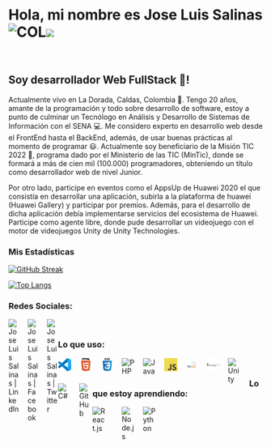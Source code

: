 # Hola, mi nombre es Jose Luis Salinas <img alig="right" alt="COL" width="22px" src="https://cdn-icons-png.flaticon.com/512/197/197575.png" style="padding-rigth:1rem;"><img src="https://media.giphy.com/media/hvRJCLFzcasrR4ia7z/giphy.gif" width="30px" />
<img src="https://komarev.com/ghpvc/?username=AbyssX10&style=flat-square&color=blue" alt=""/>

## Soy desarrollador Web FullStack 🧡!

Actualmente vivo en La Dorada, Caldas, Colombia :wedding:. Tengo 20 años, amante de la programación y todo sobre desarrollo de software, estoy a punto de culminar un Tecnólogo en Análisis y Desarrollo de Sistemas de Información con el SENA :computer:. Me considero experto en desarrollo web desde el FrontEnd hasta el BackEnd, además, de usar buenas prácticas al momento de programar :smiley:. Actualmente soy beneficiario de la Misión TIC 2022 :rocket:, programa dado por el Ministerio de las TIC (MinTic), donde se formará a más de cien mil (100.000) programadores, obteniendo un título como desarrollador web de nivel Junior.

Por otro lado, participe en eventos como el AppsUp de Huawei 2020 el que consistía en desarrollar una aplicación, subirla a la plataforma de huawei (Huawei Gallery) y participar por premios. Además, para el desarrollo de dicha aplicación debía implementarse servicios del ecosistema de Huawei. Participe como agente libre, donde pude desarrollar un videojuego con el motor de videojuegos Unity de Unity Technologies.

### Mis Estadísticas

[![GitHub Streak](http://github-readme-streak-stats.herokuapp.com?user=AbyssX10&theme=dark&background=000000)](https://git.io/streak-stats)

[![Top Langs](https://github-readme-stats.vercel.app/api/top-langs/?username=AbyssX10&layout=compact&theme=vision-friendly-dark)](https://github.com/anuraghazra/github-readme-stats)

### Redes Sociales:

[<img align="left" alt="Jose Luis Salinas | LinkedIn" width="22px" src="https://cdn-icons-png.flaticon.com/512/1051/1051282.png" style="padding-right:1rem;" />][linkedin]
[<img align="left" alt="Jose Luis Salinas | Facebook" width="22px" src="https://cdn-icons-png.flaticon.com/512/733/733547.png" style="padding-right:1rem;" />][facebook]
[<img align="left" alt="Jose Luis Salinas | Twitter" width="22px" src="https://cdn-icons-png.flaticon.com/512/1409/1409937.png" style="padding-rigth:1rem;" />][twitter]

<br>

### Lo que uso:

<img align="left" alt="Visual Studio Code" width="26px" src="https://raw.githubusercontent.com/github/explore/80688e429a7d4ef2fca1e82350fe8e3517d3494d/topics/visual-studio-code/visual-studio-code.png" style="padding-right:1rem;" />

<img align="left" alt="HTML5" width="26px" src="https://raw.githubusercontent.com/github/explore/80688e429a7d4ef2fca1e82350fe8e3517d3494d/topics/html/html.png" style="padding-right:1rem;" />

<img align="left" alt="CSS3" width="26px" src="https://raw.githubusercontent.com/github/explore/80688e429a7d4ef2fca1e82350fe8e3517d3494d/topics/css/css.png" style="padding-right:1rem;" />

<img align="left" alt="PHP" width="26px" src="https://cdn-icons-png.flaticon.com/512/919/919830.png" style="padding-right:1rem;" />

<img align="left" alt="Java" width="26px" src="https://cdn-icons-png.flaticon.com/512/226/226777.png" style="padding-right:1rem;" />

<img align="left" alt="JavaScript" width="26px" src="https://raw.githubusercontent.com/github/explore/80688e429a7d4ef2fca1e82350fe8e3517d3494d/topics/javascript/javascript.png" style="padding-right:1rem;" />

<img align="left" alt="MySQL" width="26px" src="https://raw.githubusercontent.com/github/explore/80688e429a7d4ef2fca1e82350fe8e3517d3494d/topics/mysql/mysql.png" style="padding-right:1rem;" />

<img align="left" alt="MongoDB" width="26px" src="https://raw.githubusercontent.com/github/explore/80688e429a7d4ef2fca1e82350fe8e3517d3494d/topics/mongodb/mongodb.png" style="padding-right:1rem;" />

<img align="left" alt="Unity" width="26px" src="https://cdn-icons-png.flaticon.com/512/5969/5969347.png" style="padding-right:1rem;" />

<img align="left" alt="C#" width="26px" src="https://cdn-icons-png.flaticon.com/512/6132/6132221.png" style="padding-right:1rem;" />

[<img align="left" alt="GitHub" width="26px" src="https://cdn-icons-png.flaticon.com/512/733/733553.png" />][github]

<br>

### Lo que estoy aprendiendo:

<img align="left" alt="React.js" width="26px" src="https://cdn-icons-png.flaticon.com/512/1126/1126012.png" style="padding-right:1rem;" />

<img align="left" alt="Node.js" width="26px" src="https://cdn-icons-png.flaticon.com/512/5968/5968322.png" style="padding-left:1rem;" />

<img align="left" alt="Python" width="26px" src="https://cdn-icons-png.flaticon.com/512/5968/5968350.png" style="padding-left:1rem;" />

[github]: https://github.com/AbyssX10
[linkedin]: https://www.linkedin.com/in/jose-luis-gonzalez-salinas/
[facebook]: https://www.facebook.com/joseluis.salinas.3956
[twitter]: https://twitter.com/JoseLuisDEV
